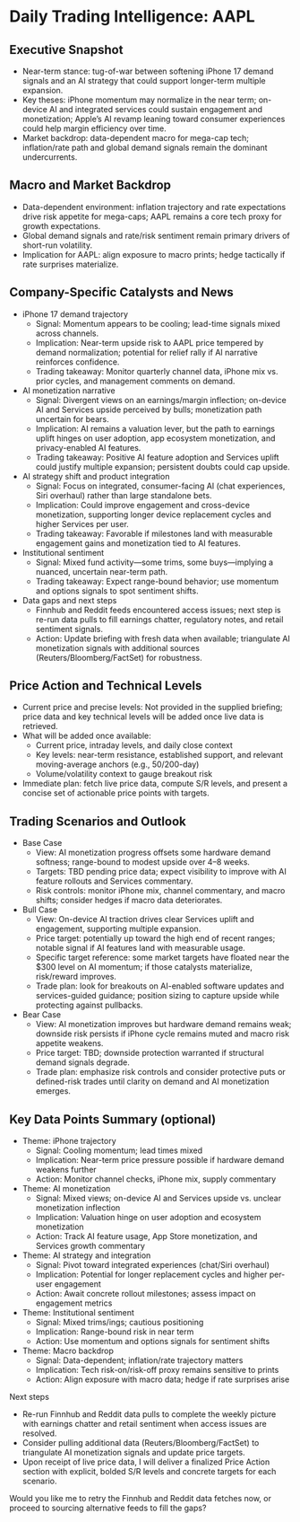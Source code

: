 # Daily Trading Intelligence: AAPL

## Executive Snapshot
- Near-term stance: tug-of-war between softening iPhone 17 demand signals and an AI strategy that could support longer-term multiple expansion.
- Key theses: iPhone momentum may normalize in the near term; on-device AI and integrated services could sustain engagement and monetization; Apple’s AI revamp leaning toward consumer experiences could help margin efficiency over time.
- Market backdrop: data-dependent macro for mega-cap tech; inflation/rate path and global demand signals remain the dominant undercurrents.

## Macro and Market Backdrop
- Data-dependent environment: inflation trajectory and rate expectations drive risk appetite for mega-caps; AAPL remains a core tech proxy for growth expectations.
- Global demand signals and rate/risk sentiment remain primary drivers of short-run volatility.
- Implication for AAPL: align exposure to macro prints; hedge tactically if rate surprises materialize.

## Company-Specific Catalysts and News
- iPhone 17 demand trajectory
  - Signal: Momentum appears to be cooling; lead-time signals mixed across channels.
  - Implication: Near-term upside risk to AAPL price tempered by demand normalization; potential for relief rally if AI narrative reinforces confidence.
  - Trading takeaway: Monitor quarterly channel data, iPhone mix vs. prior cycles, and management comments on demand.
- AI monetization narrative
  - Signal: Divergent views on an earnings/margin inflection; on-device AI and Services upside perceived by bulls; monetization path uncertain for bears.
  - Implication: AI remains a valuation lever, but the path to earnings uplift hinges on user adoption, app ecosystem monetization, and privacy-enabled AI features.
  - Trading takeaway: Positive AI feature adoption and Services uplift could justify multiple expansion; persistent doubts could cap upside.
- AI strategy shift and product integration
  - Signal: Focus on integrated, consumer-facing AI (chat experiences, Siri overhaul) rather than large standalone bets.
  - Implication: Could improve engagement and cross-device monetization, supporting longer device replacement cycles and higher Services per user.
  - Trading takeaway: Favorable if milestones land with measurable engagement gains and monetization tied to AI features.
- Institutional sentiment
  - Signal: Mixed fund activity—some trims, some buys—implying a nuanced, uncertain near-term path.
  - Trading takeaway: Expect range-bound behavior; use momentum and options signals to spot sentiment shifts.
- Data gaps and next steps
  - Finnhub and Reddit feeds encountered access issues; next step is re-run data pulls to fill earnings chatter, regulatory notes, and retail sentiment signals.
  - Action: Update briefing with fresh data when available; triangulate AI monetization signals with additional sources (Reuters/Bloomberg/FactSet) for robustness.

## Price Action and Technical Levels
- Current price and precise levels: Not provided in the supplied briefing; price data and key technical levels will be added once live data is retrieved.
- What will be added once available:
  - Current price, intraday levels, and daily close context
  - Key levels: near-term resistance, established support, and relevant moving-average anchors (e.g., 50/200-day)
  - Volume/volatility context to gauge breakout risk
- Immediate plan: fetch live price data, compute S/R levels, and present a concise set of actionable price points with targets.

## Trading Scenarios and Outlook
- Base Case
  - View: AI monetization progress offsets some hardware demand softness; range-bound to modest upside over 4–8 weeks.
  - Targets: TBD pending price data; expect visibility to improve with AI feature rollouts and Services commentary.
  - Risk controls: monitor iPhone mix, channel commentary, and macro shifts; consider hedges if macro data deteriorates.
- Bull Case
  - View: On-device AI traction drives clear Services uplift and engagement, supporting multiple expansion.
  - Price target: potentially up toward the high end of recent ranges; notable signal if AI features land with measurable usage.
  - Specific target reference: some market targets have floated near the $300 level on AI momentum; if those catalysts materialize, risk/reward improves.
  - Trade plan: look for breakouts on AI-enabled software updates and services-guided guidance; position sizing to capture upside while protecting against pullbacks.
- Bear Case
  - View: AI monetization improves but hardware demand remains weak; downside risk persists if iPhone cycle remains muted and macro risk appetite weakens.
  - Price target: TBD; downside protection warranted if structural demand signals degrade.
  - Trade plan: emphasize risk controls and consider protective puts or defined-risk trades until clarity on demand and AI monetization emerges.

## Key Data Points Summary (optional)
- Theme: iPhone trajectory
  - Signal: Cooling momentum; lead times mixed
  - Implication: Near-term price pressure possible if hardware demand weakens further
  - Action: Monitor channel checks, iPhone mix, supply commentary
- Theme: AI monetization
  - Signal: Mixed views; on-device AI and Services upside vs. unclear monetization inflection
  - Implication: Valuation hinge on user adoption and ecosystem monetization
  - Action: Track AI feature usage, App Store monetization, and Services growth commentary
- Theme: AI strategy and integration
  - Signal: Pivot toward integrated experiences (chat/Siri overhaul)
  - Implication: Potential for longer replacement cycles and higher per-user engagement
  - Action: Await concrete rollout milestones; assess impact on engagement metrics
- Theme: Institutional sentiment
  - Signal: Mixed trims/ings; cautious positioning
  - Implication: Range-bound risk in near term
  - Action: Use momentum and options signals for sentiment shifts
- Theme: Macro backdrop
  - Signal: Data-dependent; inflation/rate trajectory matters
  - Implication: Tech risk-on/risk-off proxy remains sensitive to prints
  - Action: Align exposure with macro data; hedge if rate surprises arise

Next steps
- Re-run Finnhub and Reddit data pulls to complete the weekly picture with earnings chatter and retail sentiment when access issues are resolved.
- Consider pulling additional data (Reuters/Bloomberg/FactSet) to triangulate AI monetization signals and update price targets.
- Upon receipt of live price data, I will deliver a finalized Price Action section with explicit, bolded S/R levels and concrete targets for each scenario.

Would you like me to retry the Finnhub and Reddit data fetches now, or proceed to sourcing alternative feeds to fill the gaps?
